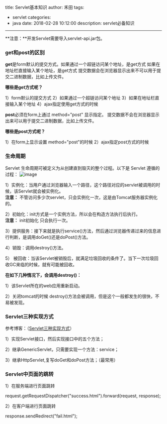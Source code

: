 title: Servlet基本知识
author: 禾田
tags:
  - servlet
categories:
  - java
date: 2018-02-28 10:12:00
description: servlet必备知识
---
**注意：**开发Servlet需要导入servlet-api.jar包。

### get和post的区别   
**get**是form默认的提交方式。如果通过一个超链访问某个地址，是get方式 
如果在地址栏直接输入某个地址，是get方式 
提交数据会在浏览器显示出来不可以用于提交二进制数据，比如上传文件。

**哪些是get方式呢？**

1）form默认的提交方式
2）如果通过一个超链访问某个地址
3）如果在地址栏直接输入某个地址
4）ajax指定使用get方式的时候

**post**必须在form上通过 method="post" 显示指定。
提交数据不会在浏览器显示出来可以用于提交二进制数据，比如上传文件。
  
**哪些是post方式呢？**

1）在form上显示设置 method="post"的时候
2）ajax指定post方式的时候

### 生命周期  

Servlet 生命周期可被定义为从创建直到毁灭的整个过程。以下是 Servlet 遵循的过程： 
![image](http://stepimage.how2j.cn/1593.png)

1）实例化：当用户通过浏览器输入一个路径，这个路径对应的servlet被调用的时候，该Servlet就会被实例化。  
**注意：** 不管访问多少次servlet，只会实例化一次，这是由Tomcat服务器实例化的。


2）初始化：init方式是一个实例方法，所以会在构造方法执行后执行。  
**注意：** init初始化 只会执行一次。

3）提供服务：接下来就是执行service()方法，然后通过浏览器传递过来的信息进行判断，是调用doGet()还是doPost()方法。

4）销毁：调用destroy()方法。  

5） 被回收：当该Servlet被销毁后，就满足垃圾回收的条件了。当下一次垃圾回收GC来临的时候，就有可能被回收。

**在如下几种情况下，会调用destroy()：**  

1）该Servlet所在的web应用重新启动。 

2）关闭tomcat的时候 destroy()方法会被调用，但是这个一般都发生的很快，不易被发现。   

### Servlet三种实现方式

参考博客：（[Servlet三种实现方式](https://www.zhihu.com/question/38971252/answer/79042433)）

1）实现Servlet接口，然后实现接口中的五个方法；

2）继承GenericServlet，只需要实现一个方法：service；

3）继承HttpServlet,复写doGet和doPost方法；（最常用）  

### Servlet中页面的跳转     

1）在服务端进行页面跳转  

request.getRequestDispatcher("success.html").forward(request, response);  

2）在客户端进行页面跳转  

response.sendRedirect("fail.html");